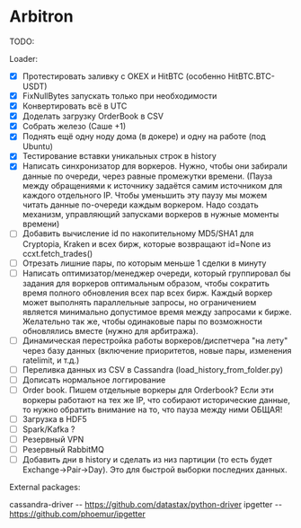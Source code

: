 # Arbitron

TODO:

Loader:

- [x] Протестировать заливку с OKEX и HitBTC (особенно HitBTC.BTC-USDT)
- [x] FixNullBytes запускать только при необходимости 
- [x] Конвертировать всё в UTC
- [x] Доделать загрузку OrderBook в CSV
- [x] Собрать железо (Саше +1)
- [x] Поднять ещё одну ноду дома (в докере) и одну на работе (под Ubuntu)
- [x] Тестирование вставки уникальных строк в history
- [x] Написать синхронизатор для воркеров. Нужно, чтобы они забирали данные по очереди, через равные промежутки времени. (Пауза между обращениями к источнику задаётся самим источником для каждого отдельного IP. Чтобы уменьшить эту паузу мы можем читать данные по-очереди каждым воркером. Надо создать механизм, управляющий запусками воркеров в нужные моменты времени)
- [ ] Добавить вычисление id по накопительному MD5/SHA1 для Cryptopia, Kraken и всех бирж, которые возвращают id=None из ccxt.fetch_trades()
- [ ] Отрезать лишние пары, по которым меньше 1 сделки в минуту
- [ ] Написать оптимизатор/менеджер очереди, который группировал бы задания для воркеров оптимальным образом, чтобы сократить время полного обновления всех пар всех бирж. Каждый воркер может выполнять параллельные запросы, но ограничением является минимально допустимое время между запросами к бирже. Желательно так же, чтобы одинаковые пары по возможности обновлялись вместе (нужно для арбитража).
- [ ] Динамическая перестройка работы воркеров/диспетчера "на лету" через базу данных (включение приоритетов, новые пары, изменения ratelimit, и т.д.)
- [ ] Переливка данных из CSV в Cassandra (load_history_from_folder.py)
- [ ] Дописать нормальное логгирование
- [ ] Order book. Пишем отдельные воркеры для Orderbook? Если эти воркеры работают на тех же IP, что собирают исторические данные, то нужно обратить внимание на то, что пауза между ними ОБЩАЯ!
- [ ] Загрузка в HDF5
- [ ] Spark/Kafka ?
- [ ] Резервный VPN
- [ ] Резервный RabbitMQ
- [ ] Добавить дни в history и сделать из низ партиции (то есть будет Exchange->Pair->Day). Это для быстрой выборки последних данных.

External packages:

cassandra-driver -- https://github.com/datastax/python-driver
ipgetter -- https://github.com/phoemur/ipgetter